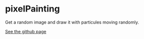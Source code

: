 # pixelPainting
Get a random image and draw it with particules moving randomly.

[See the github page](https://ezwann.github.io/pixelPainting/)
